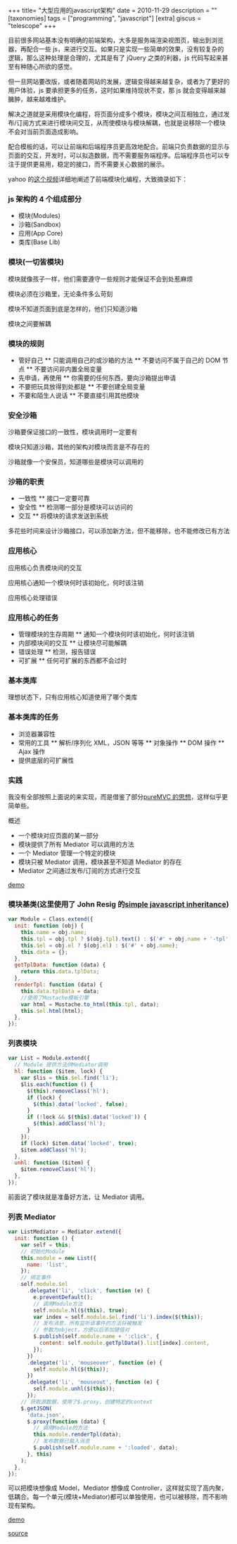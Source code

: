 +++
title= "大型应用的javascript架构"
date = 2010-11-29
description = ""
[taxonomies]
tags = ["programming", "javascript"]
[extra]
giscus = "telescope"
+++

目前很多网站基本没有明确的前端架构，大多是服务端渲染视图页，输出到浏览器，再配合一些 js，来进行交互。如果只是实现一些简单的效果，没有较复杂的逻辑，那么这种处理是合理的，尤其是有了 jQuery 之类的利器，js 代码写起来甚至有种随心所欲的感觉。

但一旦网站要改版，或者随着网站的发展，逻辑变得越来越复杂，或者为了更好的用户体验，js 要承担更多的任务，这时如果维持现状不变，那 js 就会变得越来越臃肿，越来越难维护。

解决之道就是采用模块化编程，将页面分成多个模块，模块之间互相独立，通过发布/订阅方式来进行模块间交互，从而使模块与模块解耦，也就是说移除一个模块不会对当前页面造成影响。

配合模板的话，可以让前端和后端程序员更高效地配合。前端只负责数据的显示与页面的交互，开发时，可以拟造数据，而不需要服务端程序。后端程序员也可以专注于提供更易用，稳定的接口，而不需要关心数据的展示。

yahoo 的<a href="http://developer.yahoo.com/yui/theater/video.php?v=zakas-architecture">这个视频</a>详细地阐述了前端模块化编程，大致摘录如下：

### js 架构的 4 个组成部分

- 模块(Modules)
- 沙箱(Sandbox)
- 应用(App Core)
- 类库(Base Lib)

### 模块(一切皆模块)

模块就像孩子一样，他们需要遵守一些规则才能保证不会到处惹麻烦

模块必须在沙箱里，无论条件多么苛刻

模块不知道页面到底是怎样的，他们只知道沙箱

模块之间要解耦

### 模块的规则

- 管好自己
  ** 只能调用自己的或沙箱的方法
  ** 不要访问不属于自己的 DOM 节点
  \*\* 不要访问非内置全局变量
- 先申请，再使用
  \*\* 你需要的任何东西，要向沙箱提出申请
- 不要把玩具放得到处都是
  \*\* 不要创建全局变量
- 不要和陌生人说话
  \*\* 不要直接引用其他模块

### 安全沙箱

沙箱要保证接口的一致性，模块调用时一定要有

模块只知道沙箱，其他的架构对模块而言是不存在的

沙箱就像一个安保员，知道哪些是模块可以调用的

### 沙箱的职责

- 一致性
  \*\* 接口一定要可靠
- 安全性
  \*\* 检测哪一部分是模块可以访问的
- 交互
  \*\* 将模块的请求发送到系统

多花些时间来设计沙箱接口，可以添加新方法，但不能移除，也不能修改已有方法

### 应用核心

应用核心负责模块间的交互

应用核心通知一个模块何时该初始化，何时该注销

应用核心处理错误

### 应用核心的任务

- 管理模块的生存周期
  \*\* 通知一个模块何时该初始化，何时该注销
- 内部模块间的交互
  \*\* 让模块尽可能解耦
- 错误处理
  \*\* 检测，报告错误
- 可扩展
  \*\* 任何可扩展的东西都不会过时

### 基本类库

理想状态下，只有应用核心知道使用了哪个类库

### 基本类库的任务

- 浏览器兼容性
- 常用的工具
  ** 解析/序列化 XML，JSON 等等
  ** 对象操作
  ** DOM 操作
  ** Ajax 操作
- 提供底层的可扩展性

### 实践

我没有全部按照上面说的来实现，而是借鉴了部分<a href="http://dothanhlam.files.wordpress.com/2009/02/puremvc-conceptual-diagram.jpg">pureMVC 的思想</a>，这样似乎更简单些。

概述

- 一个模块对应页面的某一部分
- 模块提供了所有 Mediator 可以调用的方法
- 一个 Mediator 管理一个特定的模块
- 模块只被 Mediator 调用，模块甚至不知道 Mediator 的存在
- Mediator 之间通过发布/订阅的方式进行交互

<a href="http://demo.leezhong.com/js-arch/">demo</a>

### 模块基类(这里使用了 John Resig 的<a href="http://ejohn.org/blog/simple-javascript-inheritance/">simple javascript inheritance</a>)

```js
var Module = Class.extend({
  init: function (obj) {
    this.name = obj.name;
    this.tpl = obj.tpl ? $(obj.tpl).text() : $('#' + obj.name + '-tpl').text();
    this.$el = obj.el ? $(obj.el) : $('#' + obj.name);
    this.data = {};
  },
  getTplData: function (data) {
    return this.data.tplData;
  },
  renderTpl: function (data) {
    this.data.tplData = data;
    //使用了Mustache模板引擎
    var html = Mustache.to_html(this.tpl, data);
    this.$el.html(html);
  },
});
```

### 列表模块

```js
var List = Module.extend({
  // Module 提供方法供Mediator调用
  hl: function ($item, lock) {
    var $lis = this.$el.find('li');
    $lis.each(function () {
      $(this).removeClass('hl');
      if (lock) {
        $(this).data('locked', false);
      }
      if (!lock && $(this).data('locked')) {
        $(this).addClass('hl');
      }
    });
    if (lock) $item.data('locked', true);
    $item.addClass('hl');
  },
  unhl: function ($item) {
    $item.removeClass('hl');
  },
});
```

前面说了模块就是准备好方法，让 Mediator 调用。

### 列表 Mediator

```js
var ListMediator = Mediator.extend({
  init: function () {
    var self = this;
    // 初始化Module
    this.module = new List({
      name: 'list',
    });
    // 绑定事件
    self.module.$el
      .delegate('li', 'click', function (e) {
        e.preventDefault();
        // 调用Module方法
        self.module.hl($(this), true);
        var index = self.module.$el.find('li').index($(this));
        // 发布消息，所有监听该事件的方法将被触发
        // 参数为object，方便以后添加键值对
        $.publish(self.module.name + ':click', {
          content: self.module.getTplData().list[index].content,
        });
      })
      .delegate('li', 'mouseover', function (e) {
        self.module.hl($(this));
      })
      .delegate('li', 'mouseout', function (e) {
        self.module.unhl($(this));
      });
    // 获取源数据，使用了$.proxy，创建特定的context
    $.getJSON(
      'data.json',
      $.proxy(function (data) {
        // 调用Module的方法
        this.module.renderTpl(data);
        // 发布数据已载入消息
        $.publish(self.module.name + ':loaded', data);
      }, this)
    );
  },
});
```

可以把模块想像成 Model，Mediator 想像成 Controller，这样就实现了高内聚，低耦合。每一个单元(模块+Mediator)都可以单独使用，也可以被移除，而不影响现有架构。

<a href="http://demo.leezhong.com/js-arch/">demo</a>

<a href="https://github.com/lzyy/js-arch">source</a>

